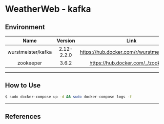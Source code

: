 # WeatherWeb - kafka

## Environment

| Name | Version | Link |
|:-:|:-:|:-:|
| wurstmeister/kafka | 2.12-2.2.0 | <https://hub.docker.com/r/wurstmeister/kafka> |
| zookeeper | 3.6.2 | <https://hub.docker.com/_/zookeeper> |

---

## How to Use

```bash
$ sudo docker-compose up -d && sudo docker-compose logs -f
```

---

## References
